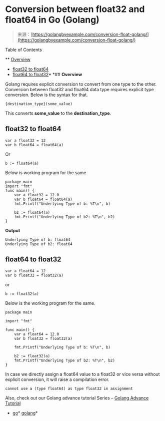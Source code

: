 <!--yml
category: 未分类
date: 2024-10-13 06:35:05
-->

# Conversion between float32 and float64 in Go (Golang)

> 来源：[https://golangbyexample.com/conversion-float-golang/](https://golangbyexample.com/conversion-float-golang/)

Table of Contents

 **   [Overview](#Overview "Overview")
*   [float32 to float64](#float32_to_float64 "float32 to float64")
*   [float64 to float32](#float64_to_float32 "float64 to float32")*  *## **Overview**

Golang requires explicit conversion to convert from one type to the other. Conversion between float32 and float64 data type requires explicit type conversion. Below is the syntax for that.

```
{destination_type}(some_value) 
```

This converts **some_value** to the **destination_type**.

## **float32 to float64**

```
var a float32 = 12
var b float64 = float64(a)
```

Or

```
b := float64(a)
```

Below is working program for the same

```
package main
import "fmt"
func main() {
    var a float32 = 12.0
    var b float64 = float64(a)
    fmt.Printf("Underlying Type of b: %T\n", b)

    b2 := float64(a)
    fmt.Printf("Underlying Type of b2: %T\n", b2)
}
```

**Output**

```
Underlying Type of b: float64
Underlying Type of b2: float64
```

## **float64 to float32**

```
var a float64 = 12
var b float32 = float32(a)
```

or

```
b := float32(a)
```

Below is the working program for the same. 

```
package main

import "fmt"

func main() {
	var a float64 = 12.0
	var b float32 = float32(a)

	fmt.Printf("Underlying Type of b: %T\n", b)

	b2 := float32(a)
	fmt.Printf("Underlying Type of b2: %T\n", b2)
}
```

In case we directly assign a float64 value to a float32 or vice versa without explicit conversion, it will raise a compilation error. 

```
cannot use a (type float64) as type float32 in assignment
```

Also, check out our Golang advance tutorial Series – [Golang Advance Tutorial](https://golangbyexample.com/golang-comprehensive-tutorial/)

*   [go](https://golangbyexample.com/tag/go/)*   [golang](https://golangbyexample.com/tag/golang/)*